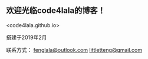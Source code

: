 ## 欢迎光临code4lala的博客！

<code4lala.github.io>

搭建于2019年2月

联系方式：
<fenglala@outlook.com>
<littletteng@gmail.com>
